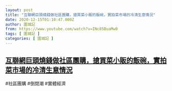 ```yaml
---
layout: post
title: "互聯網巨頭燒錢做社區團購，搶買菜小販的飯碗，實拍菜市場的冷清生意情況"
date: 2020-12-15T01:10:47.000Z
author: 圍城記
from: https://www.youtube.com/watch?v=INc85BuaMw0
tags: [ 圍城記 ]
categories: [ 圍城記 ]
---
```

<!--1607994647000-->
[互聯網巨頭燒錢做社區團購，搶買菜小販的飯碗，實拍菜市場的冷清生意情況](https://www.youtube.com/watch?v=INc85BuaMw0)
------

<div>
#社區團購 #倒閉潮 #實體經濟
</div>
